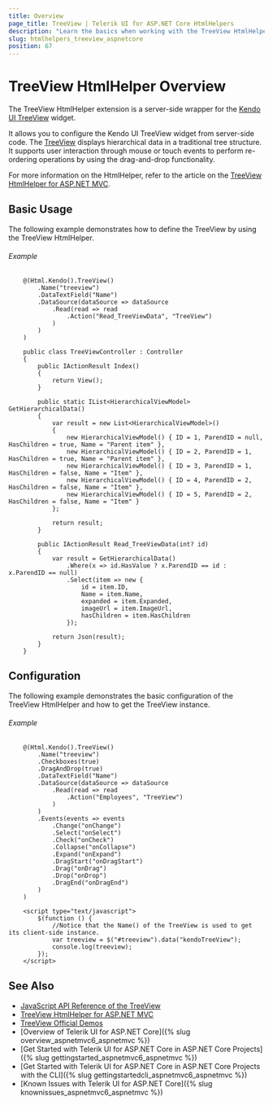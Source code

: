 ```yaml
---
title: Overview
page_title: TreeView | Telerik UI for ASP.NET Core HtmlHelpers
description: "Learn the basics when working with the TreeView HtmlHelper for ASP.NET Core (MVC 6 or ASP.NET Core MVC)."
slug: htmlhelpers_treeview_aspnetcore
position: 67
---
```


# TreeView HtmlHelper Overview

The TreeView HtmlHelper extension is a server-side wrapper for the [Kendo UI TreeView](http://demos.telerik.com/kendo-ui/treeview/index) widget.

It allows you to configure the Kendo UI TreeView widget from server-side code. The [TreeView](http://docs.telerik.com/kendo-ui/controls/navigation/treeview/overview) displays hierarchical data in a traditional tree structure. It supports user interaction through mouse or touch events to perform re-ordering operations by using the drag-and-drop functionality.

For more information on the HtmlHelper, refer to the article on the [TreeView HtmlHelper for ASP.NET MVC](http://docs.telerik.com/aspnet-mvc/helpers/treeview/overview).

## Basic Usage

The following example demonstrates how to define the TreeView by using the TreeView HtmlHelper.

###### Example

```tab-Razor  
    @(Html.Kendo().TreeView()
        .Name("treeview")
        .DataTextField("Name")
        .DataSource(dataSource => dataSource
            .Read(read => read
                .Action("Read_TreeViewData", "TreeView")
            )            
        )
    )
```
```tab-Controller
    public class TreeViewController : Controller
    {
        public IActionResult Index()
        {
            return View();
        }

        public static IList<HierarchicalViewModel> GetHierarchicalData()
        {
            var result = new List<HierarchicalViewModel>()
            {
                new HierarchicalViewModel() { ID = 1, ParendID = null, HasChildren = true, Name = "Parent item" },
                new HierarchicalViewModel() { ID = 2, ParendID = 1, HasChildren = true, Name = "Parent item" },
                new HierarchicalViewModel() { ID = 3, ParendID = 1, HasChildren = false, Name = "Item" },
                new HierarchicalViewModel() { ID = 4, ParendID = 2, HasChildren = false, Name = "Item" },
                new HierarchicalViewModel() { ID = 5, ParendID = 2, HasChildren = false, Name = "Item" }
            };

            return result;
        }

        public IActionResult Read_TreeViewData(int? id)
        {
            var result = GetHierarchicalData()
                .Where(x => id.HasValue ? x.ParendID == id : x.ParendID == null)
                .Select(item => new {
                    id = item.ID,
                    Name = item.Name,
                    expanded = item.Expanded,
                    imageUrl = item.ImageUrl,
                    hasChildren = item.HasChildren
                });           

            return Json(result);
        }
    }
```

## Configuration

The following example demonstrates the basic configuration of the TreeView HtmlHelper and how to get the TreeView instance.

###### Example

```
    @(Html.Kendo().TreeView()
        .Name("treeview")
        .Checkboxes(true)
        .DragAndDrop(true)        
        .DataTextField("Name")
        .DataSource(dataSource => dataSource
            .Read(read => read
                .Action("Employees", "TreeView")
            )
        )
        .Events(events => events
            .Change("onChange")
            .Select("onSelect")
            .Check("onCheck")
            .Collapse("onCollapse")
            .Expand("onExpand")
            .DragStart("onDragStart")
            .Drag("onDrag")
            .Drop("onDrop")
            .DragEnd("onDragEnd")
        )
    )

    <script type="text/javascript">
        $(function () {
            //Notice that the Name() of the TreeView is used to get its client-side instance.
            var treeview = $("#treeview").data("kendoTreeView");
            console.log(treeview);
        });
    </script>
```

## See Also

* [JavaScript API Reference of the TreeView](http://docs.telerik.com/kendo-ui/api/javascript/ui/treeview)
* [TreeView HtmlHelper for ASP.NET MVC](http://docs.telerik.com/aspnet-mvc/helpers/treeview/overview)
* [TreeView Official Demos](http://demos.telerik.com/aspnet-core/treeview/index)
* [Overview of Telerik UI for ASP.NET Core]({% slug overview_aspnetmvc6_aspnetmvc %})
* [Get Started with Telerik UI for ASP.NET Core in ASP.NET Core Projects]({% slug gettingstarted_aspnetmvc6_aspnetmvc %})
* [Get Started with Telerik UI for ASP.NET Core in ASP.NET Core Projects with the CLI]({% slug gettingstartedcli_aspnetmvc6_aspnetmvc %})
* [Known Issues with Telerik UI for ASP.NET Core]({% slug knownissues_aspnetmvc6_aspnetmvc %})
